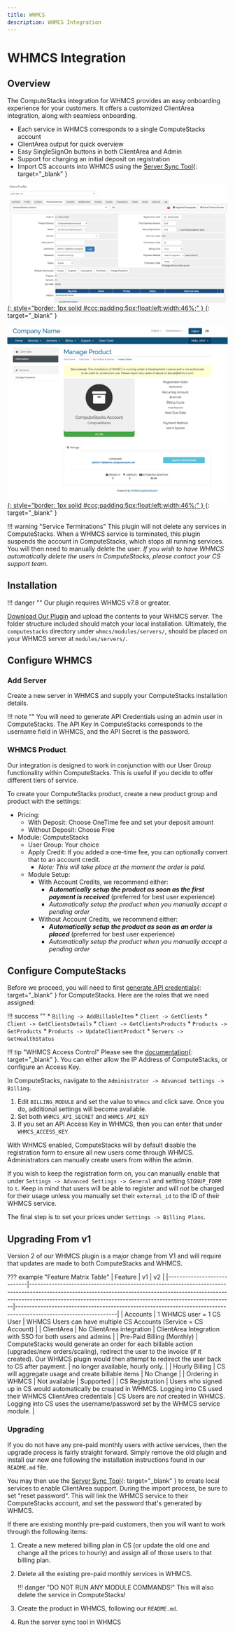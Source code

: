 ```yaml
---
title: WHMCS
description: WHMCS Integration
---
```

# WHMCS Integration

## Overview

The ComputeStacks integration for WHMCS provides an easy onboarding experience for your customers. It offers a customized ClientArea integration, along with seamless onboarding.

* Each service in WHMCS corresponds to a single ComputeStacks account
* ClientArea output for quick overview
* Easy SingleSignOn buttons in both ClientArea and Admin
* Support for charging an initial deposit on registration
* Import CS accounts into WHMCS using the [Server Sync Tool](https://docs.whmcs.com/Server_Sync_Tool){: target="_blank" }

[ ![Admin](/images/content/whmcs/whmcs-admin-service.png){: style="border: 1px solid #ccc;padding:5px;float:left;width:46%;" } ](/images/content/whmcs/whmcs-admin-service.png){: target="_blank" }

[ ![ClientArea](/images/content/whmcs/whmcs-clientarea.png){: style="border: 1px solid #ccc;padding:5px;float:left;width:46%;" } ](/images/content/whmcs/whmcs-clientarea.png){: target="_blank" }

<div style="clear:both;"></div>

!!! warning "Service Terminations"
    This plugin will not delete any services in ComputeStacks. When a WHMCS service is terminated, this plugin suspends the account in ComputeStacks, which stops all running services. You will then need to manually delete the user. _If you wish to have WHMCS automatically delete the users in ComputeStacks, please contact your CS support team._

## Installation

!!! danger ""
    Our plugin requires WHMCS v7.8 or greater.

[Download Our Plugin](https://github.com/ComputeStacks/billing-whmcs/archive/master.zip) and upload the contents to your WHMCS server. The folder structure included should match your local installation. Ultimately, the `computestacks` directory under `whmcs/modules/servers/`, should be placed on your WHMCS server at `modules/servers/`.

## Configure WHMCS

### Add Server

Create a new server in WHMCS and supply your ComputeStacks installation details.

!!! note ""
    You will need to generate API Credentials using an admin user in ComputeStacks. The API Key in ComputeStacks corresponds to the username field in WHMCS, and the API Secret is the password.

### WHMCS Product

Our integration is designed to work in conjunction with our User Group functionality within ComputeStacks. This is useful if you decide to offer different tiers of service.

To create your ComputeStacks product, create a new product group and product with the settings:

* Pricing:
  * With Deposit: Choose OneTime fee and set your deposit amount
  * Without Deposit: Choose Free
* Module: ComputeStacks
  * User Group: Your choice
  * Apply Credit: If you added a one-time fee, you can optionally convert that to an account credit.
    * _Note: This will take place at the moment the order is paid._
  * Module Setup:
    * With Account Credits, we recommend either:
      * _**Automatically setup the product as soon as the first payment is received**_ (preferred for best user experience)
      * _Automatically setup the product when you manually accept a pending order_
    * Without Account Credits, we recommend either:
      * _**Automatically setup the product as soon as an order is placed**_ (preferred for best user experience)
      * _Automatically setup the product when you manually accept a pending order_

## Configure ComputeStacks

Before we proceed, you will need to first [generate API credentials](https://docs.whmcs.com/API_Authentication_Credentials){: target="_blank" } for ComputeStacks. Here are the roles that we need assigned:

!!! success ""
    * `Billing -> AddBillableItem`
    * `Client -> GetClients`
    * `Client -> GetClientsDetails`
    * `Client -> GetClientsProducts`
    * `Products -> GetProducts`
    * `Products -> UpdateClientProduct`
    * `Servers -> GetHealthStatus`

!!! tip "WHMCS Access Control"
    Please see the [documentation](https://developers.whmcs.com/api/access-control/){: target="_blank" }. You can either allow the IP Address of ComputeStacks, or configure an Access Key.

In ComputeStacks, navigate to the `Administrator -> Advanced Settings -> Billing`.

1. Edit `BILLING_MODULE` and set the value to `Whmcs` and click save. Once you do, additional settings will become available.
2. Set both `WHMCS_API_SECRET` and `WHMCS_API_KEY`
3. If you set an API Access Key in WHMCS, then you can enter that under `WHMCS_ACCESS_KEY`.

With WHMCS enabled, ComputeStacks will by default disable the registration form to ensure all new users come through WHMCS. Administrators can manually create users from within the admin.

If you wish to keep the registration form on, you can manually enable that under `Settings -> Advanced Settings -> General` and setting `SIGNUP_FORM` to `t`. Keep in mind that users will be able to register and will _not_ be charged for their usage unless you manually set their `external_id` to the ID of their WHMCS service.

The final step is to set your prices under `Settings -> Billing Plans`.

## Upgrading From v1

Version 2 of our WHMCS plugin is a major change from V1 and will require that updates are made to both ComputeStacks and WHMCS.

??? example "Feature Matrix Table"
    | Feature                    | v1                                                                                                                                                                                                                                 | v2                                                                                                               |
    |----------------------------|------------------------------------------------------------------------------------------------------------------------------------------------------------------------------------------------------------------------------------|------------------------------------------------------------------------------------------------------------------|
    | Accounts                   | 1 WHMCS user = 1 CS User                                                                                                                                                                                                           | WHMCS Users can have multiple CS Accounts (Service = CS Account)                                                 |
    | ClientArea                 | No ClientArea integration                                                                                                                                                                                                          | ClientArea Integration with SSO for both users and admins                                                        |
    | Pre-Paid Billing (Monthly) | ComputeStacks would generate an order for each billable action (upgrades/new orders/scaling), redirect the user to the invoice (if it created). Our WHMCS plugin would then attempt to redirect the user back to CS after payment. | no longer available, hourly only.                                                                                |
    | Hourly Billing             | CS will aggregate usage and create billable items                                                                                                                                                                                  | No Change                                                                                                        |
    | Ordering in WHMCS          | Not available                                                                                                                                                                                                                      | Supported                                                                                                        |
    | CS Registration            | Users who signed up in CS would automatically be created in WHMCS. Logging into CS used their WHMCS ClientArea credentials                                                                                                         | CS Users are _not_ created in WHMCS. Logging into CS uses the username/password set by the WHMCS service module. |

### Upgrading

If you do not have any pre-paid monthly users with active services, then the upgrade process is fairly straight forward. Simply remove the old plugin and install our new one following the installation instructions found in our `README.md` file.

You may then use the [Server Sync Tool](https://docs.whmcs.com/Server_Sync_Tool){: target="_blank" } to create local services to enable ClientArea support. During the import process, be sure to set "reset password". This will link the WHMCS service to their ComputeStacks account, and set the password that's generated by WHMCS.

If there are existing monthly pre-paid customers, then you will want to work through the following items:

1. Create a new metered billing plan in CS (or update the old one and change all the prices to hourly) and assign all of those users to that billing plan.
2. Delete all the existing pre-paid monthly services in WHMCS.
    
    !!! danger "DO NOT RUN ANY MODULE COMMANDS!"
        This will also delete the service in ComputeStacks!

3. Create the product in WHMCS, following our `README.md`.
4. Run the server sync tool in WHMCS
